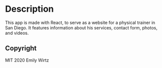 # Description

This app is made with React, to serve as a website for a physical trainer in San Diego. It features information about his services, contact form, photos, and videos.

## Copyright

MIT 2020 Emily Wirtz
